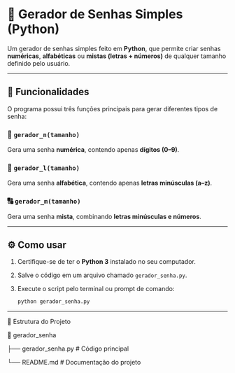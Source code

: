 # 🔐 Gerador de Senhas Simples (Python)

Um gerador de senhas simples feito em **Python**, que permite criar senhas **numéricas**, **alfabéticas** ou **mistas (letras + números)** de qualquer tamanho definido pelo usuário.

---

## 🧠 Funcionalidades

O programa possui três funções principais para gerar diferentes tipos de senha:

### 🔢 `gerador_n(tamanho)`
Gera uma senha **numérica**, contendo apenas **dígitos (0–9)**.

### 🔡 `gerador_l(tamanho)`
Gera uma senha **alfabética**, contendo apenas **letras minúsculas (a–z)**.

### 🔠 `gerador_m(tamanho)`
Gera uma senha **mista**, combinando **letras minúsculas e números**.

---

## ⚙️ Como usar

1. Certifique-se de ter o **Python 3** instalado no seu computador.
2. Salve o código em um arquivo chamado `gerador_senha.py`.
3. Execute o script pelo terminal ou prompt de comando:

   ```bash
   python gerador_senha.py
---
📁 Estrutura do Projeto

📂 gerador_senha

 ├── gerador_senha.py     # Código principal
 
 └── README.md             # Documentação do projeto

